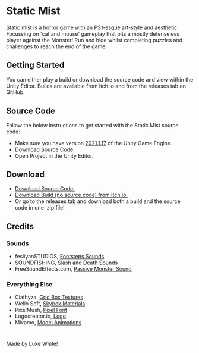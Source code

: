 # Static Mist
Static mist is a horror game with an PS1-esque art-style and aesthetic. Focussing on 'cat and mouse' gameplay that pits a mostly defenseless player against the Monster! Run and hide whilst completing puzzles and challenges to reach the end of the game.
## Getting Started
You can either play a build or download the source code and view within the Unity Editor. Builds are available from itch.io and from the releases tab on GitHub. 
## Source Code
Follow the below instructions to get started with the Static Mist source code:
 - Make sure you have version [2021.1.17](https://unity3d.com/unity/whats-new/2021.1.17) of the Unity Game Engine.
 - Download Source Code.
 - Open Project in the Unity Editor.
## Download
 - [Download Source Code.](https://github.com/lwhite14/StaticMist/archive/master.zip)
 - [Download Build (no source code) from Itch.io.](https://lwhite14.itch.io/static-mist)
 - Or go to the releases tab and download both a build and the source code in one .zip file!
## Credits
### Sounds
 - fesliyanSTUDIOS, [Footsteps Sounds](https://www.fesliyanstudios.com/royalty-free-sound-effects-download/footsteps-31)
 - SOUNDFISHING, [Slash and Death Sounds](https://www.soundfishing.eu/sound-effect/fight)
 - FreeSoundEffects.com, [Passive Monster Sound](https://www.freesoundeffects.com/free-sounds/monster-sounds-10093/)
### Everything Else
 - Ciathyza, [Grid Box Textures](https://assetstore.unity.com/packages/2d/textures-materials/gridbox-prototype-materials-129127) 
 - Wello Soft, [Skybox Materials](https://assetstore.unity.com/packages/2d/textures-materials/sky/10-skyboxes-pack-day-night-32236) 
 - PixelMush, [Pixel Font](https://assetstore.unity.com/packages/2d/fonts/pixel-font-tripfive-64734)
 - Logocreator.io, [Logo](https://logocreator.io/)  
 - Mixamo, [Model Animations](https://www.mixamo.com/)
#
Made by Luke White!
